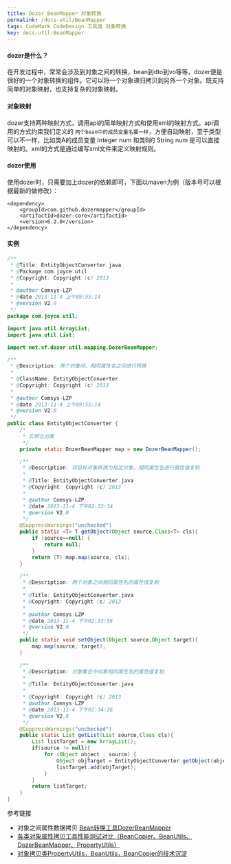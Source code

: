 ```yaml
---
title: Dozer BeanMapper 对象转换
permalink: /docs-util/BeanMapper
tags: CodeMark CodeDesign 工具类 对象转换
key: docs-util-BeanMapper
---
```

#### dozer是什么？

在开发过程中，常常会涉及到对象之间的转换，bean到dto到vo等等，dozer便是很好的一个对象转换的组件。它可以将一个对象递归拷贝到另外一个对象。既支持简单的对象映射，也支持复杂的对象映射。

#### 对象映射

dozer支持两种映射方式，调用api的简单映射方式和使用xml的映射方式。api调用的方式约束我们定义的 `两个bean中的成员变量名要一样`，方便自动映射，至于类型可以不一样，比如类A的成员变量 Integer num 和类B的 String num 是可以直接映射的。xml的方式是通过编写xml文件来定义映射规则。

#### dozer使用

使用dozer时，只需要加上dozer的依赖即可，下面以maven为例（版本号可以根据最新的做修改）：
```xmlns
<dependency>
    <groupId>com.github.dozermapper</groupId>
    <artifactId>dozer-core</artifactId>
    <version>6.2.0</version>
</dependency>
```

#### 实例
```java
/**
 * @Title: EntityObjectConverter.java
 * @Package com.joyce.util
 * @Copyright: Copyright (c) 2013
 *
 * @author Comsys-LZP
 * @date 2013-11-4 上午09:55:14
 * @version V2.0
 */
package com.joyce.util;

import java.util.ArrayList;
import java.util.List;

import net.sf.dozer.util.mapping.DozerBeanMapper;

/**
 * @Description: 两个对象间，相同属性名之间进行转换
 *
 * @ClassName: EntityObjectConverter
 * @Copyright: Copyright (c) 2013
 *
 * @author Comsys-LZP
 * @date 2013-11-4 上午09:55:14
 * @version V2.0
 */
public class EntityObjectConverter {
	/*
	 * 实例化对象
	 */
	private static DozerBeanMapper map = new DozerBeanMapper();

	/**
	 * @Description: 将目标对象转换为指定对象，相同属性名进行属性值复制
	 *
	 * @Title: EntityObjectConverter.java
	 * @Copyright: Copyright (c) 2013
	 *
	 * @author Comsys-LZP
	 * @date 2013-11-4 下午02:32:34
	 * @version V2.0
	 */
	@SuppressWarnings("unchecked")
	public static <T> T getObject(Object source,Class<T> cls){
		if (source==null) {
			return null;
		}
		return (T) map.map(source, cls);
	}

	/**
	 * @Description: 两个对象之间相同属性名的属性值复制
	 *
	 * @Title: EntityObjectConverter.java
	 * @Copyright: Copyright (c) 2013
	 *
	 * @author Comsys-LZP
	 * @date 2013-11-4 下午02:33:56
	 * @version V2.0
	 */
	public static void setObject(Object source,Object target){
		map.map(source, target);
	}

	/**
	 * @Description: 对象集合中对象相同属性名的属性值复制
	 *
	 * @Title: EntityObjectConverter.java
	 *
	 * @Copyright: Copyright (c) 2013
	 * @author Comsys-LZP
	 * @date 2013-11-4 下午02:34:26
	 * @version V2.0
	 */
	@SuppressWarnings("unchecked")
	public static List getList(List source,Class cls){
		List listTarget = new ArrayList();
		if(source != null){
			for (Object object : source) {
				Object objTarget = EntityObjectConverter.getObject(object, cls);
				listTarget.add(objTarget);
			}
		}
		return listTarget;
	}
}

```

参考链接
- 对象之间属性数据拷贝 [Bean转换工具DozerBeanMapper](https://blog.csdn.net/weixin_41835612/article/details/83775374)
- [各类对象属性拷贝工具性能测试对比（BeanCopier、BeanUtils、DozerBeanMapper、PropertyUtils）](https://blog.csdn.net/u012534326/article/details/102611483?depth_1-utm_source=distribute.pc_relevant.none-task&utm_source=distribute.pc_relevant.none-task)
- [对象拷贝类PropertyUtils，BeanUtils，BeanCopier的技术沉淀](https://blog.csdn.net/zlb824/article/details/7577385?depth_1-utm_source=distribute.pc_relevant.none-task&utm_source=distribute.pc_relevant.none-task)

